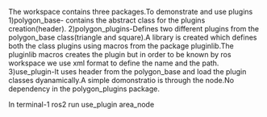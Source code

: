 The workspace contains three packages.To demonstrate and use plugins
1)polygon_base- contains the abstract class for the plugins creation(header).
2)polygon_plugins-Defines two different plugins from the polygon_base class(triangle and square).A library is created which defines both the class plugins using macros from the package pluginlib.The pluginlib macros creates the plugin but in order to be known by ros workspace we use xml format to define the name and the path.
3)use_plugin-It uses header from the polygon_base and load the plugin classes dyanamically.A simple domonstratio is through the node.No dependency in the polygon_plugins package.

In terminal-1
ros2 run use_plugin area_node